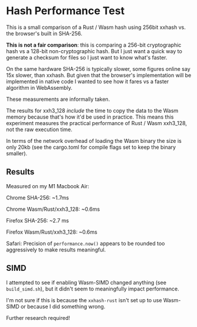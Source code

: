 # Hash Performance Test

This is a small comparison of a Rust / Wasm hash using 256bit xxhash vs. the browser's built in SHA-256.

**This is not a fair comparison**: this is comparing a 256-bit cryptographic hash vs a 128-bit non-cryptographic hash. But I just want a quick way to generate a checksum for files so I just want to know what's faster.

On the same hardware SHA-256 is typically slower, some figures online say 15x slower, than xxhash. But given that the browser's implementation will be implemented in native code I wanted to see how it fares vs a faster algorithm in WebAssembly.

These measurements are informally taken.

The results for xxh3_128 *include* the time to copy the data to the Wasm memory because that's how it'd be used in practice. This means this experiment measures the practical performance of Rust / Wasm xxh3_128, not the raw execution time.

In terms of the network overhead of loading the Wasm binary the size is only 20kb (see the cargo.toml for compile flags set to keep the binary smaller).

## Results

Measured on my M1 Macbook Air:

Chrome SHA-256: ~1.7ms

Chrome Wasm/Rust/xxh3_128: ~0.6ms

Firefox SHA-256: ~2.7 ms

Firefox Wasm/Rust/xxh3_128: ~0.6ms

Safari: Precision of `performance.now()` appears to be rounded too aggressively to make results meaningful.

## SIMD

I attempted to see if enabling Wasm-SIMD changed anything (see `build_simd.sh`), but it didn't seem to meaningfully impact performance.

I'm not sure if this is because the `xxhash-rust` isn't set up to use Wasm-SIMD or because I did something wrong.

Further research required!
